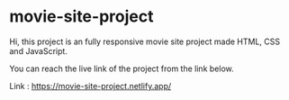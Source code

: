 # movie-site-project

Hi, this project is an fully responsive movie site project made HTML, CSS and JavaScript.

You can reach the live link of the project from the link below.

Link : https://movie-site-project.netlify.app/
